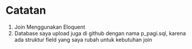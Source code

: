 <h1>Catatan</h1>
<ol>
    <li>Join Menggunakan Eloquent</li>
    <li>Database saya upload juga di github dengan nama p_pagi.sql, karena ada struktur field yang saya rubah untuk kebutuhan join</li>    
</ol>
